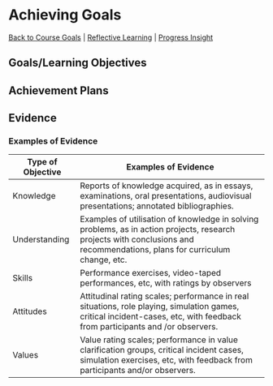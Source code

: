 # Achieving Goals

[Back to Course Goals](README.md) | [Reflective Learning] | [Progress Insight]

## Goals/Learning Objectives

## Achievement Plans

## Evidence

### Examples of Evidence

| Type of Objective | Examples of Evidence  
| --- | ---
| Knowledge | Reports of knowledge acquired, as in essays, examinations, oral presentations, audiovisual presentations; annotated bibliographies.
| Understanding | Examples of utilisation of knowledge in solving problems, as in action projects, research projects with conclusions and recommendations, plans for curriculum change, etc.
| Skills | Performance exercises, video-taped performances, etc, with ratings by observers
| Attitudes | Attitudinal rating scales; performance in real situations, role playing, simulation games, critical incident-cases, etc, with feedback from participants and /or observers.
| Values | Value rating scales; performance in value clarification groups, critical incident cases, simulation exercises, etc, with feedback from participants and/or observers.

<!-- Links -->

[Progress Insight]: https://github.com/makersacademy/course/blob/master/goals/progress_insight.md
[Reflective Learning]: https://github.com/makersacademy/course/blob/master/goals/reflective_learning.md

